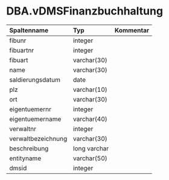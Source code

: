 # DBA.vDMSFinanzbuchhaltung

|Spaltenname|Typ|Kommentar|
|:----------|:--|:--------|
|fibunr|integer||
|fibuartnr|integer||
|fibuart|varchar(30)||
|name|varchar(30)||
|saldierungsdatum|date||
|plz|varchar(10)||
|ort|varchar(30)||
|eigentuemernr|integer||
|eigentuemername|varchar(40)||
|verwaltnr|integer||
|verwaltbezeichnung|varchar(30)||
|beschreibung|long varchar||
|entityname|varchar(50)||
|dmsid|integer||
